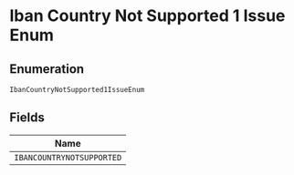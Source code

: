
# Iban Country Not Supported 1 Issue Enum

## Enumeration

`IbanCountryNotSupported1IssueEnum`

## Fields

| Name |
|  --- |
| `IBANCOUNTRYNOTSUPPORTED` |


